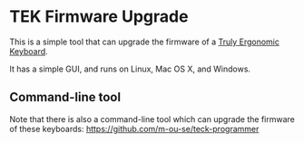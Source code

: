 # TEK Firmware Upgrade

This is a simple tool that can upgrade the firmware of a [Truly Ergonomic Keyboard](http://trulyergonomic.com).

It has a simple GUI, and runs on Linux, Mac OS X, and Windows.

## Command-line tool

Note that there is also a command-line tool which can upgrade the firmware of these keyboards: https://github.com/m-ou-se/teck-programmer
